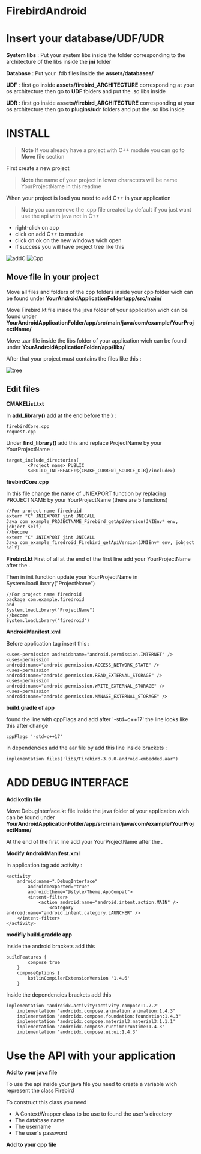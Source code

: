 # FirebirdAndroid

# Insert your database/UDF/UDR

**System libs** :
Put your system libs inside the folder corresponding to the architecture of the libs inside the **jni** folder

**Database** :
Put your .fdb files inside the **assets/databases/**

**UDF** :
first go inside **assets/firebird_ARCHITECTURE** corresponding at your os architecture then go to **UDF** folders and put the .so libs inside

**UDR** :
first go inside **assets/firebird_ARCHITECTURE** corresponding at your os architecture then go to **plugins/udr** folders and put the .so libs inside

# INSTALL

> **Note**
> If you already have a project with C++ module you can go to **Move file** section

First create a new project

> **Note**
> the name of your project in lower characters will be name YourProjectName in this readme

When your project is load you need to add C++ in your application 

> **Note**
> you can remove the .cpp file created by default if you just want use the api with java not in C++

* right-click on app
* click on add C++ to module
* click on ok on the new windows wich open
* if success you will have project tree like this

![addC](./Img/C++.png)
![Cpp](./Img/cppFolder.png)

  
## Move file in your project

Move all files and folders of the cpp folders inside your cpp folder wich can be found under **YourAndroidApplicationFolder/app/src/main/**

Move Firebird.kt file inside the java folder of your application wich can be found under **YourAndroidApplicationFolder/app/src/main/java/com/example/YourProjectName/**

Move .aar file inside the libs folder of your application wich can be found under **YourAndroidApplicationFolder/app/libs/**

After that your project must contains the files like this :

![tree](./Img/tree.png)

## Edit files

**CMAKEList.txt**

In **add_library()** add at the end before the **)** :

```
firebirdCore.cpp
request.cpp
```

Under **find_library()** add this and replace ProjectName by your YourProjectName :

```
target_include_directories(
        <Project name> PUBLIC
        $<BUILD_INTERFACE:${CMAKE_CURRENT_SOURCE_DIR}/include>)
```

**firebirdCore.cpp**

In this file change the name of JNIEXPORT function by replacing PROJECTNAME by your YourProjectName (there are 5 functions)

```
//For project name firedroid
extern "C" JNIEXPORT jint JNICALL Java_com_example_PROJECTNAME_Firebird_getApiVersion(JNIEnv* env, jobject self)
//become
extern "C" JNIEXPORT jint JNICALL Java_com_example_firedroid_Firebird_getApiVersion(JNIEnv* env, jobject self)
```

**Firebird.kt**
First of all at the end of the first line add your YourProjectName after the .

Then in init function update your YourProjectName in System.loadLibrary("ProjectName")

```
//For project name firedroid
package com.example.firedroid
and
System.loadLibrary("ProjectName")
//become
System.loadLibrary("firedroid")
```

**AndroidManifest.xml**

Before application tag insert this :

```
<uses-permission android:name="android.permission.INTERNET" />
<uses-permission android:name="android.permission.ACCESS_NETWORK_STATE" />
<uses-permission android:name="android.permission.READ_EXTERNAL_STORAGE" />
<uses-permission android:name="android.permission.WRITE_EXTERNAL_STORAGE" />
<uses-permission android:name="android.permission.MANAGE_EXTERNAL_STORAGE" />
```

**build.gradle of app**

found the line with cppFlags and add after '-std=c++17'
the line looks like this after change
```
cppFlags '-std=c++17'
```
in dependencies add the aar file by add this line inside brackets :

```
implementation files('libs/Firebird-3.0.0-android-embedded.aar')
```

# ADD DEBUG INTERFACE

**Add kotlin file**

Move DebugInterface.kt file inside the java folder of your application wich can be found under **YourAndroidApplicationFolder/app/src/main/java/com/example/YourProjectName/**

At the end of the first line add your YourProjectName after the .

**Modify AndroidManifest.xml**

In application tag add activity :

```
<activity
	android:name=".DebugInterface"
        android:exported="true"
        android:theme="@style/Theme.AppCompat">
        <intent-filter>
        	<action android:name="android.intent.action.MAIN" />
                <category android:name="android.intent.category.LAUNCHER" />
	</intent-filter>
</activity>
```

**modifiy build.graddle app**

Inside the android brackets add this

```
buildFeatures {
        compose true
    }
    composeOptions {
        kotlinCompilerExtensionVersion '1.4.6'
    }
```
Inside the dependencies brackets add this

```
implementation 'androidx.activity:activity-compose:1.7.2'
    implementation "androidx.compose.animation:animation:1.4.3"
    implementation "androidx.compose.foundation:foundation:1.4.3"
    implementation 'androidx.compose.material3:material3:1.1.1'
    implementation "androidx.compose.runtime:runtime:1.4.3"
    implementation "androidx.compose.ui:ui:1.4.3"
```

# Use the API with your application
**Add to your java file**

To use the api inside your java file you need to create a variable wich represent the class Firebird

To construct this class you need 
* A ContextWrapper class to be use to found the user's directory
* The database name
* The username
* The user's password

**Add to your cpp file**
